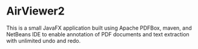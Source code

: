 # AirViewer2
This is a small JavaFX application built using Apache PDFBox, maven, and NetBeans IDE to enable annotation of PDF documents and text extraction with unlimited undo and redo.

